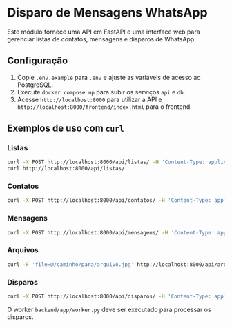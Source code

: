 # Disparo de Mensagens WhatsApp

Este módulo fornece uma API em FastAPI e uma interface web para gerenciar listas de contatos, mensagens e disparos de WhatsApp.

## Configuração

1. Copie `.env.example` para `.env` e ajuste as variáveis de acesso ao PostgreSQL.
2. Execute `docker compose up` para subir os serviços `api` e `db`.
3. Acesse `http://localhost:8000` para utilizar a API e `http://localhost:8000/frontend/index.html` para o frontend.

## Exemplos de uso com `curl`

### Listas
```bash
curl -X POST http://localhost:8000/api/listas/ -H 'Content-Type: application/json' -d '{"nome":"Clientes"}'
curl http://localhost:8000/api/listas/
```

### Contatos
```bash
curl -X POST http://localhost:8000/api/contatos/ -H 'Content-Type: application/json' -d '{"lista_id":1,"nome":"Joao","telefone":"5599999999"}'
```

### Mensagens
```bash
curl -X POST http://localhost:8000/api/mensagens/ -H 'Content-Type: application/json' -d '{"identificador":"promo","tipo":"texto","conteudo":"Ola"}'
```

### Arquivos
```bash
curl -F 'file=@/caminho/para/arquivo.jpg' http://localhost:8000/api/arquivos/upload
```

### Disparos
```bash
curl -X POST http://localhost:8000/api/disparos/ -H 'Content-Type: application/json' -d '{"lista_id":1,"mensagem_id":1,"agendado_para":"2024-01-01T10:00:00"}'
```

O worker `backend/app/worker.py` deve ser executado para processar os disparos.
